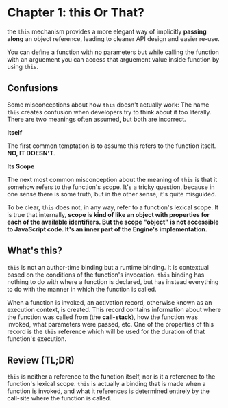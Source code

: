 # Chapter 1: this Or That?

the `this` mechanism provides a more elegant way of implicitly **passing along** an object reference, leading to cleaner API design and easier re-use.

You can define a function with no parameters but while calling the function with an arguement you can access that arguement value inside function by using `this`.

## Confusions
Some misconceptions about how `this` doesn't actually work: 
The name `this` creates confusion when developers try to think about it too literally. There are two meanings often assumed, but both are incorrect.

**Itself**

The first common temptation is to assume this refers to the function itself. **NO, IT DOESN'T**.

**Its Scope**

The next most common misconception about the meaning of `this` is that it somehow refers to the function's scope. It's a tricky question, because in one sense there is some truth, but in the other sense, it's quite misguided.

To be clear, `this` does not, in any way, refer to a function's lexical scope. It is true that internally, **scope is kind of like an object with properties for each of the available identifiers. But the scope "object" is not accessible to JavaScript code. It's an inner part of the Engine's implementation.**

## What's this?
`this` is not an author-time binding but a runtime binding. It is contextual based on the conditions of the function's invocation. `this` binding has nothing to do with where a function is declared, but has instead everything to do with the manner in which the function is called.

When a function is invoked, an activation record, otherwise known as an execution context, is created. This record contains information about where the function was called from (the **call-stack**), how the function was invoked, what parameters were passed, etc. One of the properties of this record is the `this` reference which will be used for the duration of that function's execution.


## Review (TL;DR)
`this` is neither a reference to the function itself, nor is it a reference to the function's lexical scope. `this` is actually a binding that is made when a function is invoked, and what it references is determined entirely by the call-site where the function is called.

